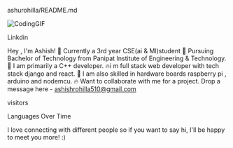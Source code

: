 ashurohilla/README.md

![CodingGIF](https://user-images.githubusercontent.com/90093173/232606039-48370cc3-ec69-4177-8f66-a3cd4ef0bc03.gif)

Linkdin

Hey , I'm Ashish!
🧑 Currently a 3rd year CSE(ai & Ml)student
🏫 Pursuing Bachelor of Technology from Panipat Institute of Engineering & Technology.
👀 I am primarily a C++ developer.
🔥i m full stack web developer with tech stack django and react.
🌱 I am also skilled in hardware boards raspberry pi , arduino and nodemcu.
🔥 Want to collaborate with me for a project. Drop a message here - ashishrohilla510@gmail.com

visitors

Languages Over Time

 I love connecting with different people so if you want to say hi, I'll be happy to meet you more! :)


